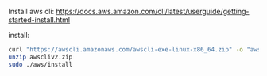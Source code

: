 Install aws cli:
https://docs.aws.amazon.com/cli/latest/userguide/getting-started-install.html

install:
```sh
curl "https://awscli.amazonaws.com/awscli-exe-linux-x86_64.zip" -o "awscliv2.zip"
unzip awscliv2.zip
sudo ./aws/install
```



